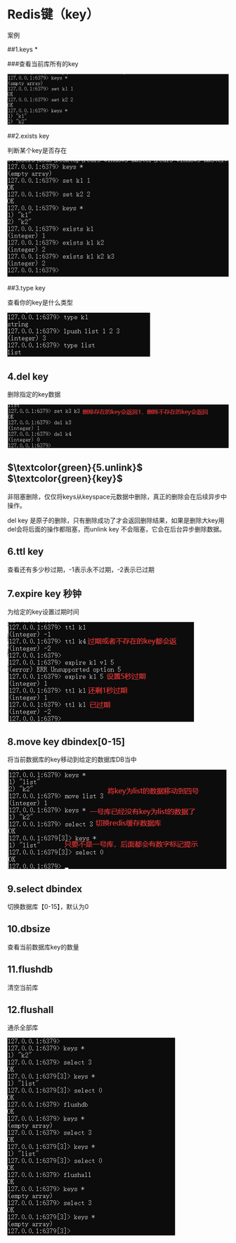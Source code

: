 # Redis键（key）

案例



##1.keys *

###查看当前库所有的key

![](images/4.查看当前库所有key.jpg)

##2.exists key

判断某个key是否存在

![](images/5.判断key是否存在.jpg)

##3.type key

查看你的key是什么类型

![](images/6.判断key类型.jpg)

## 4.del key

删除指定的key数据

![](images/7.删除key.jpg)

## $\textcolor{green}{5.unlink}$ $\textcolor{green}{key}$

非阻塞删除，仅仅将keys从keyspace元数据中删除，真正的删除会在后续异步中操作。

del key 是原子的删除，只有删除成功了才会返回删除结果，如果是删除大key用del会将后面的操作都阻塞，而unlink key 不会阻塞，它会在后台异步删除数据。

## 6.ttl key

查看还有多少秒过期，-1表示永不过期，-2表示已过期

## 7.expire key 秒钟

为给定的key设置过期时间

![](images/8.设置过期时间.jpg)

## 8.move key dbindex[0-15]

将当前数据库的key移动到给定的数据库DB当中

![](images/9.redis数据移动.jpg)

## 9.select dbindex

切换数据库【0-15】，默认为0

## 10.dbsize

查看当前数据库key的数量

## 11.flushdb

清空当前库

## 12.flushall

通杀全部库

![](images/10.清空数据库.jpg)





